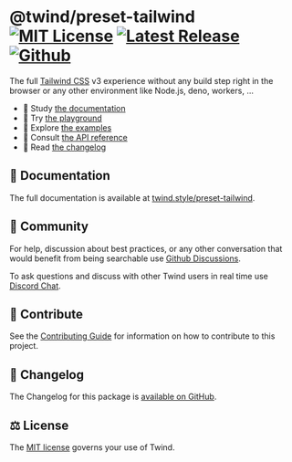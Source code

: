 # @twind/preset-tailwind [![MIT License](https://flat.badgen.net/github/license/tw-in-js/twind)](https://github.com/tw-in-js/twind/blob/main/LICENSE) [![Latest Release](https://flat.badgen.net/npm/v/@twind/preset-tailwind?icon=npm&label&cache=10800&color=blue)](https://www.npmjs.com/package/@twind/preset-tailwind) [![Github](https://flat.badgen.net/badge/icon/tw-in-js%2Ftwind%23preset-tailwind?icon=github&label)](https://github.com/tw-in-js/twind/tree/main/packages/preset-tailwind)

The full [Tailwind CSS](https://tailwindcss.com) v3 experience without any build step right in the browser or any other environment like Node.js, deno, workers, ...

- 📖 Study [the documentation](https://twind.style/preset-tailwind)
- 🤖 Try [the playground](https://twind.run/preset-tailwind)
- 🧭 Explore [the examples](https://twind.style/examples)
- 📓 Consult [the API reference](https://twind.style/packages/@twind/preset-tailwind)
- 📜 Read [the changelog](https://github.com/tw-in-js/twind/tree/main/packages/preset-tailwind/CHANGELOG.md)

## 📖 Documentation

The full documentation is available at [twind.style/preset-tailwind](https://twind.style/preset-tailwind).

## 💬 Community

For help, discussion about best practices, or any other conversation that would benefit from being searchable use [Github Discussions](https://github.com/tw-in-js/twind/discussions).

To ask questions and discuss with other Twind users in real time use [Discord Chat](https://chat.twind.style).

## 🧱 Contribute

See the [Contributing Guide](../../CONTRIBUTING.md) for information on how to contribute to this project.

## 📜 Changelog

The Changelog for this package is [available on GitHub](https://github.com/tw-in-js/twind/tree/main/packages/preset-tailwind/CHANGELOG.md).

## ⚖️ License

The [MIT license](https://github.com/tw-in-js/twind/blob/main/LICENSE) governs your use of Twind.
